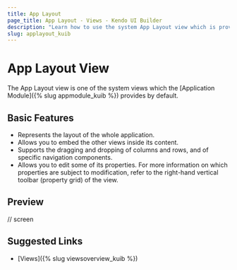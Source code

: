 ```yaml
---
title: App Layout
page_title: App Layout - Views - Kendo UI Builder
description: "Learn how to use the system App Layout view which is provided by the Kendo UI Builder tool for creating and managing Angular and AngularJS-based web applications."
slug: applayout_kuib
---
```


# App Layout View

The App Layout view is one of the system views which the [Application Module]({% slug appmodule_kuib %}) provides by default.

## Basic Features

* Represents the layout of the whole application.
* Allows you to embed the other views inside its content.
* Supports the dragging and dropping of columns and rows, and of specific navigation components.
* Allows you to edit some of its properties. For more information on which properties are subject to modification, refer to the right-hand vertical toolbar (property grid) of the view.

## Preview 

// screen  

## Suggested Links

* [Views]({% slug viewsoverview_kuib %})

